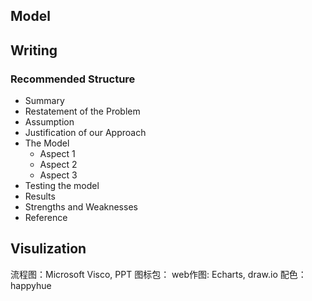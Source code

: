 ## Model 

## Writing
### Recommended Structure
- Summary
- Restatement of the Problem
- Assumption
- Justification of our Approach
- The Model
  - Aspect 1
  - Aspect 2
  - Aspect 3
- Testing the model
- Results 
- Strengths and Weaknesses
- Reference

## Visulization
流程图：Microsoft Visco, PPT
图标包：
web作图: Echarts, draw.io
配色：happyhue
